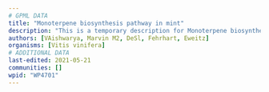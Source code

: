```yaml
---
# GPML DATA
title: "Monoterpene biosynthesis pathway in mint"
description: "This is a temporary description for Monoterpene biosynthesis pathway in mint"
authors: [VAishwarya, Marvin M2, DeSl, Fehrhart, Eweitz]
organisms: [Vitis vinifera]
# ADDITIONAL DATA
last-edited: 2021-05-21
communities: []
wpid: "WP4701"
---
```

